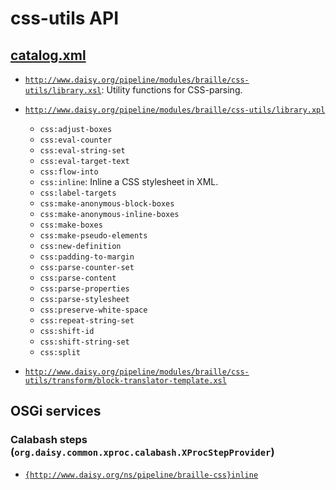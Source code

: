 # css-utils API

## <a href="resources/META-INF/catalog.xml" class="source">catalog.xml</a>

- <a href="resources/xml/library.xsl" class="apidoc">`http://www.daisy.org/pipeline/modules/braille/css-utils/library.xsl`</a>: Utility functions for CSS-parsing.

- <a href="resources/xml/library.xpl" class="apidoc">`http://www.daisy.org/pipeline/modules/braille/css-utils/library.xpl`</a>
  - `css:adjust-boxes`
  - `css:eval-counter`
  - `css:eval-string-set`
  - `css:eval-target-text`
  - `css:flow-into`
  - `css:inline`: Inline a CSS stylesheet in XML.
  - `css:label-targets`
  - `css:make-anonymous-block-boxes`
  - `css:make-anonymous-inline-boxes`
  - `css:make-boxes`
  - `css:make-pseudo-elements`
  - `css:new-definition`
  - `css:padding-to-margin`
  - `css:parse-counter-set`
  - `css:parse-content`
  - `css:parse-properties`
  - `css:parse-stylesheet`
  - `css:preserve-white-space`
  - `css:repeat-string-set`
  - `css:shift-id`
  - `css:shift-string-set`
  - `css:split`
  
- <a href="resources/xml/transform/block-translator-template.xsl" class="apidoc">`http://www.daisy.org/pipeline/modules/braille/css-utils/transform/block-translator-template.xsl`</a>

## OSGi services

### Calabash steps (`org.daisy.common.xproc.calabash.XProcStepProvider`)

- [`{http://www.daisy.org/ns/pipeline/braille-css}inline`](java/org/daisy/pipeline/braille/css/calabash/impl/CssInlineStep.java)



<link rev="dp2:doc" href="./"/>
<link rel="rdf:type" href="http://www.daisy.org/ns/pipeline/apidoc"/>


